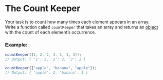 # The Count Keeper

Your task is to count how many times each element appears in an array. Write a function called `countKeeper` that takes an array and returns an [object](https://developer.mozilla.org/en-US/docs/Web/JavaScript/Reference/Global_Objects/Object) with the count of each element’s occurrence.

### Example:

```js
countKeeper([1, 2, 2, 3, 1, 1, 3]);
// Output: { '1': 3, '2': 2, '3': 2 }

countKeeper(["apple", "banana", "apple"]);
// Output: { 'apple': 2, 'banana': 1 }
```
